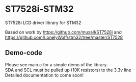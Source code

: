 # ST7528i-STM32
ST7528i LCD driver library for STM32<br> 

Based on work by https://github.com/muxall/ST7528i and https://github.com/LonelyWolf/stm32/tree/master/ST7528<br>

## Demo-code
Please see main.c for a simple demo of the library.<br>
SDA and SCL must be pulled up (10K resistors) to the 3.3v line<br>
Detailed documentation to come soon!

